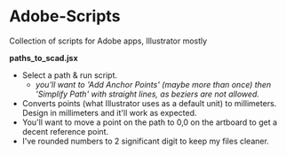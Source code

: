 Adobe-Scripts
=============

Collection of scripts for Adobe apps, Illustrator mostly

**paths_to_scad.jsx**
- Select a path & run script.
	- *you'll want to 'Add Anchor Points' (maybe more than once) then 'Simplify Path' with straight lines, as beziers are not allowed.*
- Converts points (what Illustrator uses as a default unit) to millimeters. Design in millimeters and it'll work as expected.
- You'll want to move a point on the path to 0,0 on the artboard to get a decent reference point.
- I've rounded numbers to 2 significant digit to keep my files cleaner.
